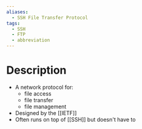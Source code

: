```yaml
---
aliases:
  - SSH File Transfer Protocol
tags:
  - SSH
  - FTP
  - abbreviation
---
```

# Description
- A network protocol for:
	- file access
	- file transfer
	- file management
- Designed by the [[IETF]]
- Often runs on top of [[SSH]] but doesn't have to